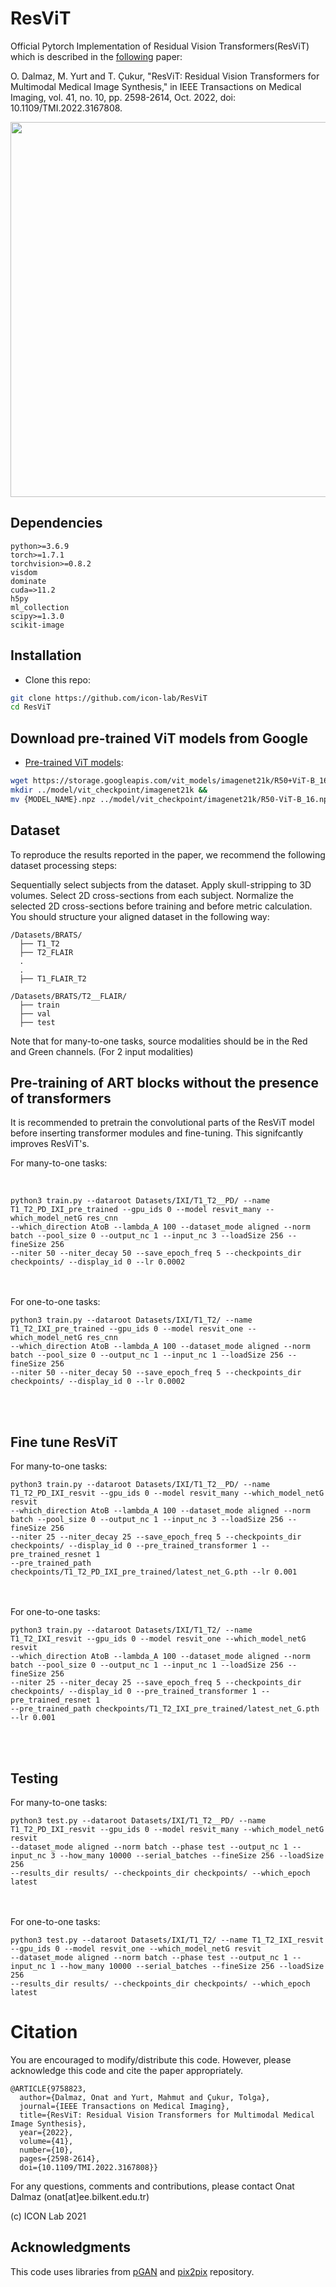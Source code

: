 # ResViT
Official Pytorch Implementation of Residual Vision Transformers(ResViT) which is described in the [following](https://ieeexplore.ieee.org/document/9758823) paper:

O. Dalmaz, M. Yurt and T. Çukur, "ResViT: Residual Vision Transformers for Multimodal Medical Image Synthesis," in IEEE Transactions on Medical Imaging, vol. 41, no. 10, pp. 2598-2614, Oct. 2022, doi: 10.1109/TMI.2022.3167808.

<img src="main_fig.png" width="600px"/>

## Dependencies

```
python>=3.6.9
torch>=1.7.1
torchvision>=0.8.2
visdom
dominate
cuda=>11.2
h5py
ml_collection
scipy>=1.3.0
scikit-image
```
## Installation
- Clone this repo:
```bash
git clone https://github.com/icon-lab/ResViT
cd ResViT
```

## Download pre-trained ViT models from Google
* [Pre-trained ViT models](https://console.cloud.google.com/storage/vit_models/):
```bash
wget https://storage.googleapis.com/vit_models/imagenet21k/R50+ViT-B_16.npz &&
mkdir ../model/vit_checkpoint/imagenet21k &&
mv {MODEL_NAME}.npz ../model/vit_checkpoint/imagenet21k/R50-ViT-B_16.npz
```

## Dataset
To reproduce the results reported in the paper, we recommend the following dataset processing steps:

Sequentially select subjects from the dataset.
Apply skull-stripping to 3D volumes.
Select 2D cross-sections from each subject.
Normalize the selected 2D cross-sections before training and before metric calculation.
You should structure your aligned dataset in the following way:
```
/Datasets/BRATS/
  ├── T1_T2
  ├── T2_FLAIR
  .
  .
  ├── T1_FLAIR_T2   
```
```
/Datasets/BRATS/T2__FLAIR/
  ├── train
  ├── val  
  ├── test   
```
Note that for many-to-one tasks, source modalities should be in the Red and Green channels. (For 2 input modalities)

## Pre-training of ART blocks without the presence of transformers
It is recommended to pretrain the convolutional parts of the ResViT model before inserting transformer modules and fine-tuning. This signifcantly improves ResViT's.

For many-to-one tasks: 

<br />

```
python3 train.py --dataroot Datasets/IXI/T1_T2__PD/ --name T1_T2_PD_IXI_pre_trained --gpu_ids 0 --model resvit_many --which_model_netG res_cnn 
--which_direction AtoB --lambda_A 100 --dataset_mode aligned --norm batch --pool_size 0 --output_nc 1 --input_nc 3 --loadSize 256 --fineSize 256 
--niter 50 --niter_decay 50 --save_epoch_freq 5 --checkpoints_dir checkpoints/ --display_id 0 --lr 0.0002
```

<br />
<br />
For one-to-one tasks: <br />

```
python3 train.py --dataroot Datasets/IXI/T1_T2/ --name T1_T2_IXI_pre_trained --gpu_ids 0 --model resvit_one --which_model_netG res_cnn 
--which_direction AtoB --lambda_A 100 --dataset_mode aligned --norm batch --pool_size 0 --output_nc 1 --input_nc 1 --loadSize 256 --fineSize 256 
--niter 50 --niter_decay 50 --save_epoch_freq 5 --checkpoints_dir checkpoints/ --display_id 0 --lr 0.0002
```

<br />
<br />

## Fine tune ResViT
For many-to-one tasks: <br />

```
python3 train.py --dataroot Datasets/IXI/T1_T2__PD/ --name T1_T2_PD_IXI_resvit --gpu_ids 0 --model resvit_many --which_model_netG resvit 
--which_direction AtoB --lambda_A 100 --dataset_mode aligned --norm batch --pool_size 0 --output_nc 1 --input_nc 3 --loadSize 256 --fineSize 256 
--niter 25 --niter_decay 25 --save_epoch_freq 5 --checkpoints_dir checkpoints/ --display_id 0 --pre_trained_transformer 1 --pre_trained_resnet 1 
--pre_trained_path checkpoints/T1_T2_PD_IXI_pre_trained/latest_net_G.pth --lr 0.001
```

<br />
<br />
For one-to-one tasks: <br />

```
python3 train.py --dataroot Datasets/IXI/T1_T2/ --name T1_T2_IXI_resvit --gpu_ids 0 --model resvit_one --which_model_netG resvit 
--which_direction AtoB --lambda_A 100 --dataset_mode aligned --norm batch --pool_size 0 --output_nc 1 --input_nc 1 --loadSize 256 --fineSize 256 
--niter 25 --niter_decay 25 --save_epoch_freq 5 --checkpoints_dir checkpoints/ --display_id 0 --pre_trained_transformer 1 --pre_trained_resnet 1 
--pre_trained_path checkpoints/T1_T2_IXI_pre_trained/latest_net_G.pth --lr 0.001
```

<br />
<br />

## Testing
For many-to-one tasks: 
<br />

```
python3 test.py --dataroot Datasets/IXI/T1_T2__PD/ --name T1_T2_PD_IXI_resvit --gpu_ids 0 --model resvit_many --which_model_netG resvit 
--dataset_mode aligned --norm batch --phase test --output_nc 1 --input_nc 3 --how_many 10000 --serial_batches --fineSize 256 --loadSize 256 
--results_dir results/ --checkpoints_dir checkpoints/ --which_epoch latest
```

<br />
<br />
For one-to-one tasks: 
<br />

```
python3 test.py --dataroot Datasets/IXI/T1_T2/ --name T1_T2_IXI_resvit --gpu_ids 0 --model resvit_one --which_model_netG resvit 
--dataset_mode aligned --norm batch --phase test --output_nc 1 --input_nc 1 --how_many 10000 --serial_batches --fineSize 256 --loadSize 256 
--results_dir results/ --checkpoints_dir checkpoints/ --which_epoch latest
```
# Citation
You are encouraged to modify/distribute this code. However, please acknowledge this code and cite the paper appropriately.
```
@ARTICLE{9758823,
  author={Dalmaz, Onat and Yurt, Mahmut and Çukur, Tolga},
  journal={IEEE Transactions on Medical Imaging}, 
  title={ResViT: Residual Vision Transformers for Multimodal Medical Image Synthesis}, 
  year={2022},
  volume={41},
  number={10},
  pages={2598-2614},
  doi={10.1109/TMI.2022.3167808}}
```
For any questions, comments and contributions, please contact Onat Dalmaz (onat[at]ee.bilkent.edu.tr) <br />

(c) ICON Lab 2021

## Acknowledgments
This code uses libraries from [pGAN](https://github.com/icon-lab/pGAN-cGAN) and [pix2pix](https://github.com/junyanz/pytorch-CycleGAN-and-pix2pix) repository.
